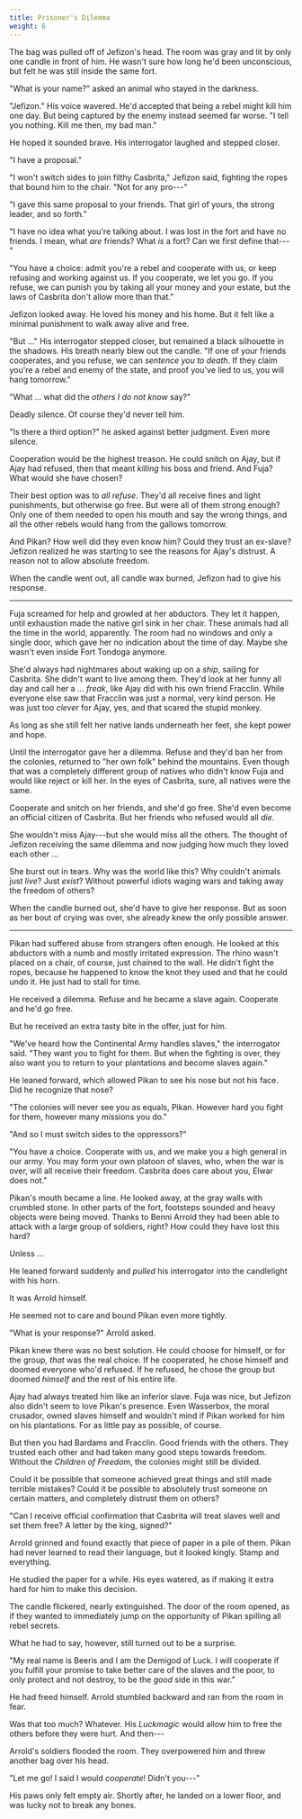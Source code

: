 ```yaml
---
title: Prisoner's Dilemma
weight: 6
---
```

The bag was pulled off of Jefizon's head. The room was gray and lit by only one candle in front of him. He wasn't sure how long he'd been unconscious, but felt he was still inside the same fort.

"What is your name?" asked an animal who stayed in the darkness.

"Jefizon." His voice wavered. He'd accepted that being a rebel might kill him one day. But being captured by the enemy instead seemed far worse. "I tell you nothing. Kill me then, my bad man."

He hoped it sounded brave. His interrogator laughed and stepped closer.

"I have a proposal."

"I won't switch sides to join filthy Casbrita," Jefizon said, fighting the ropes that bound him to the chair. "Not for any pro---"

"I gave this same proposal to your friends. That girl of yours, the strong leader, and so forth."

"I have no idea what you're talking about. I was lost in the fort and have no friends. I mean, what _are_ friends? What _is_ a fort? Can we first define that---"

"You have a choice: admit you're a rebel and cooperate with us, or keep refusing and working against us. If you cooperate, we let you go. If you refuse, we can punish you by taking all your money and your estate, but the laws of Casbrita don't allow more than that."

Jefizon looked away. He loved his money and his home. But it felt like a minimal punishment to walk away alive and free.

"But ..." His interrogator stepped closer, but remained a black silhouette in the shadows. His breath nearly blew out the candle. "If one of your friends cooperates, and you refuse, we can _sentence you to death_. If they claim you're a rebel and enemy of the state, and proof you've lied to us, you will hang tomorrow."

"What ... what did the _others I do not know_ say?"

Deadly silence. Of course they'd never tell him.

"Is there a third option?" he asked against better judgment. Even more silence.

Cooperation would be the highest treason. He could snitch on Ajay, but if Ajay had refused, then that meant _killing_ his boss and friend. And Fuja? What would she have chosen?

Their best option was to _all refuse_. They'd all receive fines and light punishments, but otherwise go free. But were all of them strong enough? Only one of them needed to open his mouth and say the wrong things, and all the other rebels would hang from the gallows tomorrow.

And Pikan? How well did they even know him? Could they trust an ex-slave? Jefizon realized he was starting to see the reasons for Ajay's distrust. A reason not to allow absolute freedom.

When the candle went out, all candle wax burned, Jefizon had to give his response.

___

Fuja screamed for help and growled at her abductors. They let it happen, until exhaustion made the native girl sink in her chair. These animals had all the time in the world, apparently. The room had no windows and only a single door, which gave her no indication about the time of day. Maybe she wasn't even inside Fort Tondoga anymore.

She'd always had nightmares about waking up on a _ship_, sailing for Casbrita. She didn't want to live among them. They'd look at her funny all day and call her a ... _freak_, like Ajay did with his own friend Fracclin. While everyone else saw that Fracclin was just a normal, very kind person. He was just too _clever_ for Ajay, yes, and that scared the stupid monkey.

As long as she still felt her native lands underneath her feet, she kept power and hope.

Until the interrogator gave her a dilemma. Refuse and they'd ban her from the colonies, returned to "her own folk" behind the mountains. Even though that was a completely different group of natives who didn't know Fuja and would like reject or kill her. In the eyes of Casbrita, sure, all natives were the same.

Cooperate and snitch on her friends, and she'd go free. She'd even become an official citizen of Casbrita. But her friends who refused would all _die_.

She wouldn't miss Ajay---but she would miss all the others. The thought of Jefizon receiving the same dilemma and now judging how much they loved each other ...

She burst out in tears. Why was the world like this? Why couldn't animals just _live_? Just _exist_? Without powerful idiots waging wars and taking away the freedom of others?

When the candle burned out, she'd have to give her response. But as soon as her bout of crying was over, she already knew the only possible answer.

___

Pikan had suffered abuse from strangers often enough. He looked at this abductors with a numb and mostly irritated expression. The rhino wasn't placed on a chair, of course, just chained to the wall. He didn't fight the ropes, because he happened to know the knot they used and that he could undo it. He just had to stall for time.

He received a dilemma. Refuse and he became a slave again. Cooperate and he'd go free.

But he received an extra tasty bite in the offer, just for him.

"We've heard how the Continental Army handles slaves," the interrogator said. "They want you to fight for them. But when the fighting is over, they also want you to return to your plantations and become slaves again."

He leaned forward, which allowed Pikan to see his nose but not his face. Did he recognize that nose?

"The colonies will never see you as equals, Pikan. However hard you fight for them, however many missions you do."

"And so I must switch sides to the oppressors?"

"You have a choice. Cooperate with us, and we make you a high general in our army. You may form your own platoon of slaves, who, when the war is over, will all receive their freedom. Casbrita does care about you, Elwar does not."

Pikan's mouth became a line. He looked away, at the gray walls with crumbled stone. In other parts of the fort, footsteps sounded and heavy objects were being moved. Thanks to Benni Arrold they had been able to attack with a large group of soldiers, right? How could they have lost this hard?

Unless ...

He leaned forward suddenly and _pulled_ his interrogator into the candlelight with his horn.

It was Arrold himself.

He seemed not to care and bound Pikan even more tightly.

"What is your response?" Arrold asked.

Pikan knew there was no best solution. He could choose for himself, or for the group, _that_ was the real choice. If he cooperated, he chose himself and doomed everyone who'd refused. If he refused, he chose the group but doomed _himself_ and the rest of his entire life.

Ajay had always treated him like an inferior slave. Fuja was nice, but Jefizon also didn't seem to love Pikan's presence. Even Wasserbox, the moral crusador, owned slaves himself and wouldn't mind if Pikan worked for him on his plantations. For as little pay as possible, of course.

But then you had Bardams and Fracclin. Good friends with the others. They trusted each other and had taken many good steps towards freedom. Without the _Children of Freedom_, the colonies might still be divided.

Could it be possible that someone achieved great things and still made terrible mistakes? Could it be possible to absolutely trust someone on certain matters, and completely distrust them on others?

"Can I receive official confirmation that Casbrita will treat slaves well and set them free? A letter by the king, signed?"

Arrold grinned and found exactly that piece of paper in a pile of them. Pikan had never learned to read their language, but it looked kingly. Stamp and everything.

He studied the paper for a while. His eyes watered, as if making it extra hard for him to make this decision.

The candle flickered, nearly extinguished. The door of the room opened, as if they wanted to immediately jump on the opportunity of Pikan spilling all rebel secrets.

What he had to say, however, still turned out to be a surprise.

"My real name is Beeris and I am the Demigod of Luck. I will cooperate if you fulfill your promise to take better care of the slaves and the poor, to only protect and not destroy, to be the _good_ side in this war."

He had freed himself. Arrold stumbled backward and ran from the room in fear.

Was that too much? Whatever. His _Luckmagic_ would allow him to free the others before they were hurt. And then---

Arrold's soldiers flooded the room. They overpowered him and threw another bag over his head.

"Let me go! I said I would _cooperate_! Didn't you---"

His paws only felt empty air. Shortly after, he landed on a lower floor, and was lucky not to break any bones.
